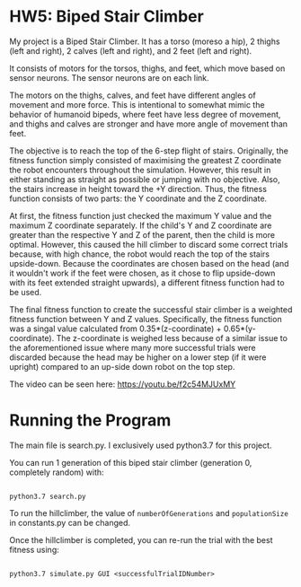 # HW5: Biped Stair Climber

My project is a Biped Stair Climber. It has a torso (moreso a hip), 2 thighs (left and right), 2 calves (left and right), and 2 feet (left and right). 

It consists of motors for the torsos, thighs, and feet, which move based on sensor neurons. The sensor neurons are on each link. 

The motors on the thighs, calves, and feet have different angles of movement and more force. This is intentional to somewhat mimic the behavior of humanoid bipeds, where feet have less degree of movement, and thighs and calves are stronger and have more angle of movement than feet. 

The objective is to reach the top of the 6-step flight of stairs. Originally, the fitness function simply consisted of maximising the greatest Z coordinate the robot encounters throughout the simulation. However, this result in either standing as straight as possible or jumping with no objective. Also, the stairs increase in height toward the +Y direction. Thus, the fitness function consists of two parts: the Y coordinate and the Z coordinate. 

At first, the fitness function just checked the maximum Y value and the maximum Z coordinate separately. If the child's Y and Z coordinate are greater than the respective Y and Z of the parent, then the child is more optimal. However, this caused the hill climber to discard some correct trials because, with high chance, the robot would reach the top of the stairs upside-down. Because the coordinates are chosen based on the head (and it wouldn't work if the feet were chosen, as it chose to flip upside-down with its feet extended straight upwards), a different fitness function had to be used.

The final fitness function to create the successful stair climber is a weighted fitness function between Y and Z values. Specifically, the fitness function was a singal value calculated from 0.35*(z-coordinate) + 0.65*(y-coordinate). The z-coordinate is weighed less because of a similar issue to the aforementioned issue where many more successful trials were discarded because the head may be higher on a lower step (if it were upright) compared to an up-side down robot on the top step. 

The video can be seen here: https://youtu.be/f2c54MJUxMY

# Running the Program

The main file is search.py. I exclusively used python3.7 for this project.

You can run 1 generation of this biped stair climber (generation 0, completely random) with:

``` 

python3.7 search.py 

````

To run the hillclimber, the value of ``` numberOfGenerations ``` and ``` populationSize ``` in constants.py can be changed. 

Once the hillclimber is completed, you can re-run the trial with the best fitness using:

``` 

python3.7 simulate.py GUI <successfulTrialIDNumber>

```